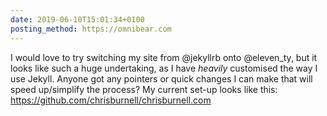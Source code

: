 ```yaml
---
date: 2019-06-10T15:01:34+0100
posting_method: https://omnibear.com
---
```


I would love to try switching my site from @jekyllrb onto @eleven_ty, but it looks like such a huge undertaking, as I have _heavily_ customised the way I use Jekyll. Anyone got any pointers or quick changes I can make that will speed up/simplify the process? My current set-up looks like this: <a href="https://github.com/chrisburnell/chrisburnell.com" rel="external">https://github.com/chrisburnell/chrisburnell.com</a>
